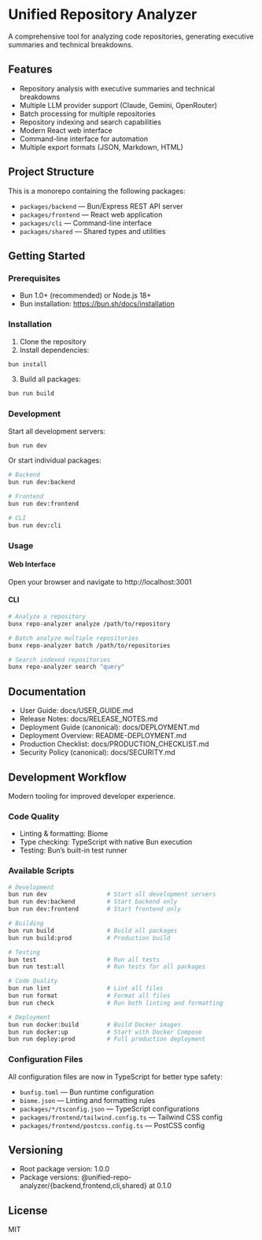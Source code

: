 # Unified Repository Analyzer

A comprehensive tool for analyzing code repositories, generating executive summaries and technical breakdowns.

## Features

- Repository analysis with executive summaries and technical breakdowns
- Multiple LLM provider support (Claude, Gemini, OpenRouter)
- Batch processing for multiple repositories
- Repository indexing and search capabilities
- Modern React web interface
- Command-line interface for automation
- Multiple export formats (JSON, Markdown, HTML)

## Project Structure

This is a monorepo containing the following packages:

- `packages/backend` — Bun/Express REST API server
- `packages/frontend` — React web application
- `packages/cli` — Command-line interface
- `packages/shared` — Shared types and utilities

## Getting Started

### Prerequisites

- Bun 1.0+ (recommended) or Node.js 18+
- Bun installation: https://bun.sh/docs/installation

### Installation

1. Clone the repository
2. Install dependencies:

```bash
bun install
```

3. Build all packages:

```bash
bun run build
```

### Development

Start all development servers:

```bash
bun run dev
```

Or start individual packages:

```bash
# Backend
bun run dev:backend

# Frontend
bun run dev:frontend

# CLI
bun run dev:cli
```

### Usage

#### Web Interface

Open your browser and navigate to http://localhost:3001

#### CLI

```bash
# Analyze a repository
bunx repo-analyzer analyze /path/to/repository

# Batch analyze multiple repositories
bunx repo-analyzer batch /path/to/repositories

# Search indexed repositories
bunx repo-analyzer search "query"
```

## Documentation

- User Guide: docs/USER_GUIDE.md
- Release Notes: docs/RELEASE_NOTES.md
- Deployment Guide (canonical): docs/DEPLOYMENT.md
- Deployment Overview: README-DEPLOYMENT.md
- Production Checklist: docs/PRODUCTION_CHECKLIST.md
- Security Policy (canonical): docs/SECURITY.md

## Development Workflow

Modern tooling for improved developer experience.

### Code Quality
- Linting & formatting: Biome
- Type checking: TypeScript with native Bun execution
- Testing: Bun’s built-in test runner

### Available Scripts
```bash
# Development
bun run dev                 # Start all development servers
bun run dev:backend         # Start backend only
bun run dev:frontend        # Start frontend only

# Building
bun run build               # Build all packages
bun run build:prod          # Production build

# Testing
bun test                    # Run all tests
bun run test:all            # Run tests for all packages

# Code Quality
bun run lint                # Lint all files
bun run format              # Format all files
bun run check               # Run both linting and formatting

# Deployment
bun run docker:build        # Build Docker images
bun run docker:up           # Start with Docker Compose
bun run deploy:prod         # Full production deployment
```

### Configuration Files
All configuration files are now in TypeScript for better type safety:
- `bunfig.toml` — Bun runtime configuration
- `biome.json` — Linting and formatting rules
- `packages/*/tsconfig.json` — TypeScript configurations
- `packages/frontend/tailwind.config.ts` — Tailwind CSS config
- `packages/frontend/postcss.config.ts` — PostCSS config

## Versioning

- Root package version: 1.0.0
- Package versions: @unified-repo-analyzer/{backend,frontend,cli,shared} at 0.1.0

## License

MIT